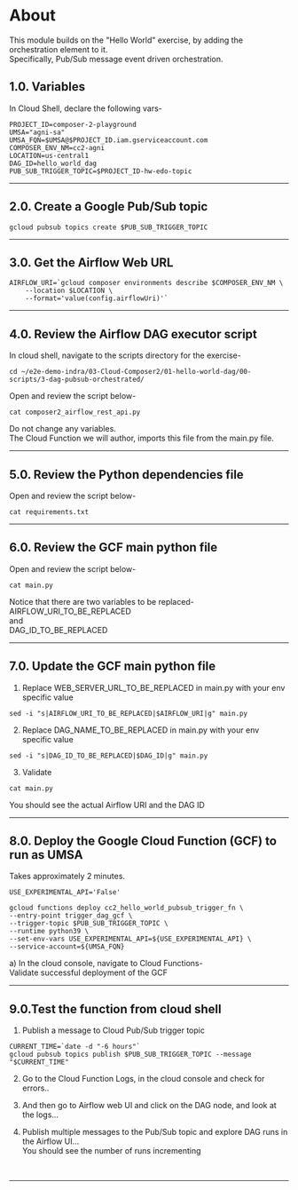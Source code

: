 # About

This module builds on the "Hello World" exercise, by adding the orchestration element to it.<br>
Specifically, Pub/Sub message event driven orchestration.<br>

## 1.0. Variables

In Cloud Shell, declare the following vars-
```
PROJECT_ID=composer-2-playground
UMSA="agni-sa"
UMSA_FQN=$UMSA@$PROJECT_ID.iam.gserviceaccount.com
COMPOSER_ENV_NM=cc2-agni
LOCATION=us-central1
DAG_ID=hello_world_dag
PUB_SUB_TRIGGER_TOPIC=$PROJECT_ID-hw-edo-topic
```

<hr>

## 2.0. Create a Google Pub/Sub topic

```
gcloud pubsub topics create $PUB_SUB_TRIGGER_TOPIC
```

<hr>

## 3.0. Get the Airflow Web URL

```
AIRFLOW_URI=`gcloud composer environments describe $COMPOSER_ENV_NM \
    --location $LOCATION \
    --format='value(config.airflowUri)'`
```

<hr>

## 4.0. Review the Airflow DAG executor script

In cloud shell, navigate to the scripts directory for the exercise-
```
cd ~/e2e-demo-indra/03-Cloud-Composer2/01-hello-world-dag/00-scripts/3-dag-pubsub-orchestrated/
```

Open and review the script below-
```
cat composer2_airflow_rest_api.py
```

Do not change any variables.<br>
The Cloud Function we will author, imports this file from the main.py file.

<hr>

## 5.0. Review the Python dependencies file

Open and review the script below-
```
cat requirements.txt
```

<hr>

## 6.0. Review the GCF main python file

Open and review the script below-
```
cat main.py
```

Notice that there are two variables to be replaced-<br>
AIRFLOW_URI_TO_BE_REPLACED<br>
and<br>
DAG_ID_TO_BE_REPLACED<br>

<hr>

## 7.0. Update the GCF main python file

1. Replace WEB_SERVER_URL_TO_BE_REPLACED in main.py with your env specific value

```
sed -i "s|AIRFLOW_URI_TO_BE_REPLACED|$AIRFLOW_URI|g" main.py
```

2. Replace DAG_NAME_TO_BE_REPLACED in main.py with your env specific value
```
sed -i "s|DAG_ID_TO_BE_REPLACED|$DAG_ID|g" main.py
```

3. Validate
```
cat main.py
```

You should see the actual Airflow URI and the DAG ID

<hr>

## 8.0. Deploy the Google Cloud Function (GCF) to run as UMSA

Takes approximately 2 minutes.

```
USE_EXPERIMENTAL_API='False'

gcloud functions deploy cc2_hello_world_pubsub_trigger_fn \
--entry-point trigger_dag_gcf \
--trigger-topic $PUB_SUB_TRIGGER_TOPIC \
--runtime python39 \
--set-env-vars USE_EXPERIMENTAL_API=${USE_EXPERIMENTAL_API} \
--service-account=${UMSA_FQN}
```

a) In the cloud console, navigate to Cloud Functions-
<br>
Validate successful deployment of the GCF

<hr>

## 9.0.Test the function from cloud shell

1. Publish a message to Cloud Pub/Sub trigger topic
```
CURRENT_TIME=`date -d "-6 hours"`
gcloud pubsub topics publish $PUB_SUB_TRIGGER_TOPIC --message "$CURRENT_TIME"
```

2. Go to the Cloud Function Logs, in the cloud console and check for errors..<br>


3. And then go to Airflow web UI and click on the DAG node, and look at the logs...<br>


4. Publish multiple messages to the Pub/Sub topic and explore DAG runs in the Airflow UI...<br>
You should see the number of runs incrementing
<br>

<hr>
